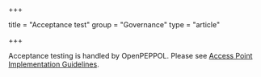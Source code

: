 +++

title = "Acceptance test"
group = "Governance"
type = "article"

+++

Acceptance testing is handled by OpenPEPPOL. Please see [Access Point Implementation Guidelines](https://peppol.eu/downloads/ap-guidelines/).
